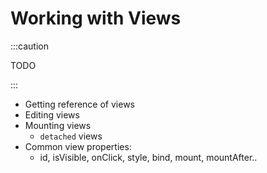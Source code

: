 # Working with Views

:::caution

TODO

:::

- Getting reference of views
- Editing views
- Mounting views
	- `detached` views
- Common view properties: 
	- id, isVisible, onClick, style, bind, mount, mountAfter.. 